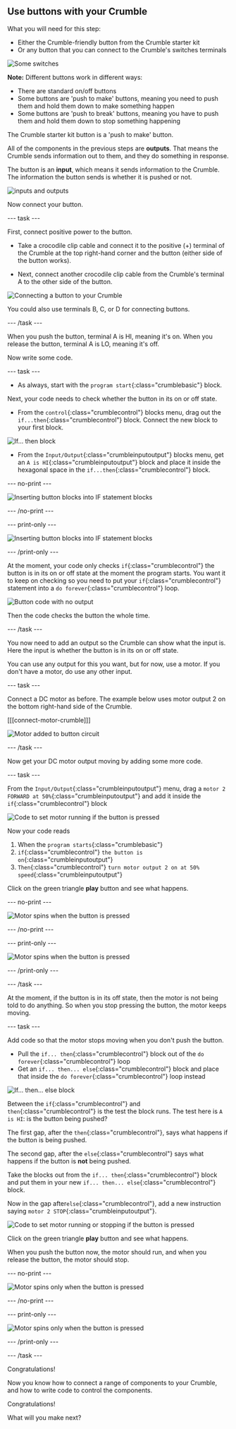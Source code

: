 ## Use buttons with your Crumble

What you will need for this step:

* Either the Crumble-friendly button from the Crumble starter kit
* Or any button that you can connect to the Crumble's switches terminals

![Some switches](images/switch_selection2.png)

**Note:** Different buttons work in different ways:

* There are standard on/off buttons
* Some buttons are 'push to make' buttons, meaning you need to push them and hold them down to make something happen
* Some buttons are 'push to break' buttons, meaning you have to push them and hold them down to stop something happening

The Crumble starter kit button is a 'push to make' button.

All of the components in the previous steps are **outputs**. That means the Crumble sends information out to them, and they do something in response.

The button is an **input**, which means it sends information to the Crumble. The information the button sends is whether it is pushed or not.

![inputs and outputs](images/inputoutputSA.png)

Now connect your button.

--- task ---

First, connect positive power to the button.

* Take a crocodile clip cable and connect it to the positive (+) terminal of the Crumble at the top right-hand corner and the button (either side of the button works).

* Next, connect another crocodile clip cable from the Crumble's terminal A to the other side of the button.

![Connecting a button to your Crumble](images/switch_to_crumbleSA.png)

You could also use terminals B, C, or D for connecting buttons.

--- /task ---

When you push the button, terminal A is HI, meaning it's on. When you release the button, terminal A is LO, meaning it's off.

Now write some code.

--- task ---

* As always, start with the `program start`{:class="crumblebasic"} block.

Next, your code needs to check whether the button in its on or off state.

* From the `control`{:class="crumblecontrol"} blocks menu, drag out the `if...then`{:class="crumblecontrol"} block. Connect the new block to your first block.

![If... then block](images/if_then_block.png)

* From the `Input/Output`{:class="crumbleinputoutput"} blocks menu, get an `A is HI`{:class="crumbleinputoutput"} block and place it inside the hexagonal space in the `if...then`{:class="crumblecontrol"} block.

--- no-print ---

![Inserting button blocks into IF statement blocks](images/AtoHI_in_if.gif)

--- /no-print ---

--- print-only ---

![Inserting button blocks into IF statement blocks](images/button_if_then_code_noForever.png)

--- /print-only ---

At the moment, your code only checks `if`{:class="crumblecontrol"} the button is in its on or off state at the moment the program starts. You want it to keep on checking so you need to put your `if`{:class="crumblecontrol"} statement into a `do forever`{:class="crumblecontrol"} loop.

![Button  code with no output](images/button_if_then_code_noOutput.png)

Then the code checks the button the whole time.

--- /task ---

You now need to add an output so the Crumble can show what the input is. Here the input is whether the button is in its on or off state.

You can use any output for this you want, but for now, use a motor. If you don't have a motor, do use any other input.

--- task ---

Connect a DC motor as before. The example below uses motor output 2 on the bottom right-hand side of the Crumble.

[[[connect-motor-crumble]]]

![Motor added to button circuit](images/crumble_switch_motorSA.png)

--- /task ---

Now get your DC motor output moving by adding some more code.

--- task ---

From the `Input/Output`{:class="crumbleinputoutput"} menu, drag a `motor 2 FORWARD at 50%`{:class="crumbleinputoutput"} and add it inside the `if`{:class="crumblecontrol"} block

![Code to set motor running if the button is pressed](images/button_if_then_code.png)

Now your code reads
1. When the `program starts`{:class="crumblebasic"}
1. `if`{:class="crumblecontrol"} `the button is on`{:class="crumbleinputoutput"}
1. `Then`{:class="crumblecontrol"} `turn motor output 2 on at 50% speed`{:class="crumbleinputoutput"}

Click on the green triangle **play** button and see what happens.

--- no-print ---

![Motor spins when the button is pressed](images/button_input_on_constant.gif)

--- /no-print ---

--- print-only ---

![Motor spins when the button is pressed](images/button_input_on_constant.png)

--- /print-only ---

--- /task ---

At the moment, if the button is in its off state, then the motor is not being told to do anything. So when you stop pressing the button, the motor keeps moving.

--- task ---

Add code so that the motor stops moving when you don't push the button.

* Pull the `if... then`{:class="crumblecontrol"} block out of the `do forever`{:class="crumblecontrol"} loop
* Get an `if... then... else`{:class="crumblecontrol"} block and place that inside the `do forever`{:class="crumblecontrol"} loop instead

![If... then... else block](images/if_then_else_block.png)

Between the `if`{:class="crumblecontrol"} and `then`{:class="crumblecontrol"} is the test the block runs. The test here is `A is HI`: is the button being pushed?

The first gap, after the `then`{:class="crumblecontrol"}, says what happens if the button is being pushed.

The second gap, after the `else`{:class="crumblecontrol"} says what happens if the button is **not** being pushed.

Take the blocks out from the `if... then`{:class="crumblecontrol"} block and put them in your new `if... then... else`{:class="crumblecontrol"} block.

Now in the gap after`else`{:class="crumblecontrol"}, add a new instruction saying `motor 2 STOP`{:class="crumbleinputoutput"}.

![Code to set motor running or stopping if the button is pressed](images/button_if_then_else_code.png)

Click on the green triangle **play** button and see what happens.

When you push the button now, the motor should run, and when you release the button, the motor should stop.

--- no-print ---

![Motor spins only when the button is pressed](images/button_input_on_when_pressed.gif)

--- /no-print ---

--- print-only ---

![Motor spins only when the button is pressed](images/button_input_on_when_pressed.png)

--- /print-only ---

--- /task ---

Congratulations!

Now you know how to connect a range of components to your Crumble, and how to write code to control the components.

Congratulations!

What will you make next?




